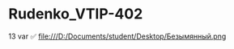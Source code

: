 # Rudenko_VTIP-402
13 var
:white_check_mark:
[file:///D:/Documents/student/Desktop/Безымянный.png](https://raw.github.com/yourName/repositpry/master/yourprojectName/img-folder/test.jpg)

